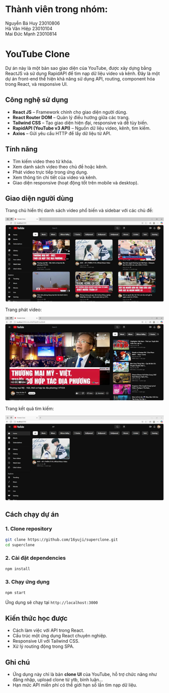 # Thành viên trong nhóm:
Nguyễn Bá Huy  23010806\
Hà Văn Hiệp    23010104\
Mai Đức Mạnh 23010814
#  YouTube Clone

Dự án này là một bản sao giao diện của YouTube, được xây dựng bằng ReactJS và sử dụng RapidAPI để tìm nạp dữ liệu video và kênh. Đây là một dự án front-end thể hiện khả năng sử dụng API, routing, component hóa trong React, và responsive UI.

##  Công nghệ sử dụng

- **React JS** – Framework chính cho giao diện người dùng.
-  **React Router DOM** – Quản lý điều hướng giữa các trang.
-  **Tailwind CSS** – Tạo giao diện hiện đại, responsive và dễ tùy biến.
-  **RapidAPI (YouTube v3 API)** – Nguồn dữ liệu video, kênh, tìm kiếm.
-  **Axios** – Gửi yêu cầu HTTP để lấy dữ liệu từ API.

##  Tính năng

- Tìm kiếm video theo từ khóa.
- Xem danh sách video theo chủ đề hoặc kênh.
- Phát video trực tiếp trong ứng dụng.
- Xem thông tin chi tiết của video và kênh.
- Giao diện responsive (hoạt động tốt trên mobile và desktop).

##  Giao diện người dùng

Trang chủ hiển thị danh sách video phổ biến và sidebar với các chủ đề:

![Trang chủ](public/tchur.jpg)

Trang phát video:

![Trang video](public/video.jpg)

Trang kết quả tìm kiếm:

![Trang tìm kiếm](public/search.jpg)





##  Cách chạy dự án

### 1. Clone repository

```bash
git clone https://github.com/16yuji/superclone.git
cd superclone
```

### 2. Cài đặt dependencies

```bash
npm install
```



### 3. Chạy ứng dụng

```bash
npm start
```

Ứng dụng sẽ chạy tại `http://localhost:3000`

##  Kiến thức học được

- Cách làm việc với API trong React.
- Cấu trúc một ứng dụng React chuyên nghiệp.
- Responsive UI với Tailwind CSS.
- Xử lý routing động trong SPA.

##  Ghi chú

- Ứng dụng này chỉ là bản **clone UI** của YouTube,  hỗ trợ chức năng như đăng nhập, upload clone từ ytb, bình luận...
- Hạn mức API miễn phí có thể giới hạn số lần tìm nạp dữ liệu.


